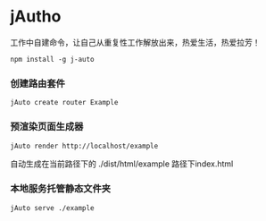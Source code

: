 # jAutho

工作中自建命令，让自己从重复性工作解放出来，热爱生活，热爱拉芳！

```
npm install -g j-auto

```

### 创建路由套件
```
jAuto create router Example
```

### 预渲染页面生成器
```
jAuto render http://localhost/example
```


自动生成在当前路径下的 ./dist/html/example 路径下index.html

### 本地服务托管静态文件夹

```
jAuto serve ./example
```
